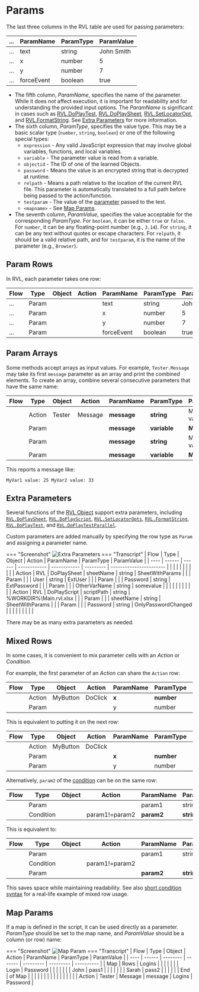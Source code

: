 # Params

The last three columns in the RVL table are used for passing parameters:

| ... | ParamName  | ParamType | ParamValue |
| --- | ---------- | --------- | ---------- |
| ... | text       | string    | John Smith |
| ... | x          | number    | 5          |
| ... | y          | number    | 7          |
| ... | forceEvent | boolean   | true       |

*   The fifth column, *ParamName*, specifies the name of the parameter. While it does not affect execution, it is important for readability and for understanding the provided input options. The *ParamName* is significant in cases such as [RVL.DoPlayTest](../Libraries/RVL.md#doplaytest), [RVL.DoPlaySheet](../Libraries/RVL.md#doplaysheet), [RVL.SetLocatorOpt](../Libraries/RVL.md#setlocatoropts), and [RVL.FormatString](../Libraries/RVL.md#formatstring). See [Extra Parameters](#extra-parameters) for more information.
*   The sixth column, *ParamType*, specifies the value type. This may be a basic scalar type (`number`, `string`, `boolean`) or one of the following special types:
    *   `expression` - Any valid JavaScript expression that may involve global variables, functions, and local variables.
    *   `variable` - The parameter value is read from a variable.
    *   `objectid` - The ID of one of the learned Objects.
    *   `password` - Means the value is an encrypted string that is decrypted at runtime.
    *   `relpath` - Means a path relative to the location of the current RVL file. This parameter is automatically translated to a full path before being passed to the action/function.
    *   `testparam` - The value of the [parameter](../Guide/Frameworks/parameters.md) passed to the test.
    *   `<mapname>` - See [Map Params](#map-params).
*   The seventh column, *ParamValue*, specifies the value acceptable for the corresponding *ParamType*. For `boolean`, it can be either `true` or `false`. For `number`, it can be any floating-point number (e.g., `3.14`). For `string`, it can be any text without quotes or escape characters. For `relpath`, it should be a valid relative path, and for `testparam`, it is the name of the parameter (e.g., `Browser`).

## Param Rows

In RVL, each parameter takes one row:

| Flow | Type  | Object | Action | ParamName  | ParamType | ParamValue |
| ---- | ----- | ------ | ------ | ---------- | --------- | ---------- |
| ...  | Param |        |        | text       | string    | John Smith |
| ...  | Param |        |        | x          | number    | 5          |
| ...  | Param |        |        | y          | number    | 7          |
| ...  | Param |        |        | forceEvent | boolean   | true       |

## Param Arrays

Some methods accept arrays as input values. For example, `Tester.Message` may take its first `message` parameter as an array and print the combined elements. To create an array, combine several consecutive parameters that have the same name:

| Flow | Type   | Object | Action  | ParamName   | ParamType    | ParamValue    |
| ---- | ------ | ------ | ------- | ----------- | ------------ | ------------- |
|      | Action | Tester | Message | **message** | **string**   | MyVar1 value: |
|      | Param  |        |         | **message** | **variable** | **MyVar1**    |
|      | Param  |        |         | **message** | **string**   | MyVar2 value: |
|      | Param  |        |         | **message** | **variable** | **MyVar2**    |

This reports a message like:

    MyVar1 value: 25 MyVar2 value: 33

## Extra Parameters

Several functions of the [RVL Object](../Libraries/RVL.md) support extra parameters, including [`RVL.DoPlaySheet`](RVL_DoPlay.md), [`RVL.DoPlayScript`](RVL_DoPlay.md), [`RVL.SetLocatorOpts`](../Libraries/RVL.md#setlocatoropts), [`RVL.FormatString`](../Libraries/RVL.md#formatstring), [`RVL.DoPlayTest`](../Libraries/RVL.md#doplaytest), and [`RVL.DoPlayTestParallel`](../Libraries/RVL.md#doplaytestparallel).

Custom parameters are added manually by specifying the row type as `Param` and assigning a parameter name.

=== "Screenshot"
    ![Extra Parameters](./img/Params_ExtraParams.png)
=== "Transcript"
    | Flow | Type   | Object | Action       | ParamName    | ParamType | ParamValue              |
    | ---- | ------ | ------ | ------------ | ------------ | --------- | ----------------------- |
    |      |        |        |              |              |           |                         |
    |      | Action | RVL    | DoPlaySheet  | sheetName    | string    | SheetWithParams         |
    |      | Param  |        |              | User         | string    | ExtUser                 |
    |      | Param  |        |              | Password     | string    | ExtPassword             |
    |      | Param  |        |              | OtherVarName | string    | somevalue               |
    |      |        |        |              |              |           |                         |
    |      | Action | RVL    | DoPlayScript | scriptPath   | string    | %WORKDIR%\Main.rvl.xlsx |
    |      | Param  |        |              | sheetName    | string    | SheetWithParams         |
    |      | Param  |        |              | Password     | string    | OnlyPasswordChanged     |
    |      |        |        |              |              |           |                         |

There may be as many extra parameters as needed.

## Mixed Rows

In some cases, it is convenient to mix parameter cells with an *Action* or *Condition*.

For example, the first parameter of an *Action* can share the `Action` row:

| Flow | Type   | Object   | Action  | ParamName | ParamType  | ParamValue |
| ---- | ------ | -------- | ------- | --------- | ---------- | ---------- |
|      | Action | MyButton | DoClick | **x**     | **number** | **5**      |
|      | Param  |          |         | y         | number     | 7          |

This is equivalent to putting it on the next row:

| Flow | Type   | Object   | Action  | ParamName | ParamType  | ParamValue |
| ---- | ------ | -------- | ------- | --------- | ---------- | ---------- |
|      | Action | MyButton | DoClick |           |            |            |
|      | Param  |          |         | **x**     | **number** | **5**      |
|      | Param  |          |         | y         | number     | 7          |

Alternatively, `param2` of the [condition](Conditions.md) can be on the same row:

| Flow | Type      | Object | Action         | ParamName  | ParamType  | ParamValue |
| ---- | --------- | ------ | -------------- | ---------- | ---------- | ---------- |
|      | Param     |        |                | param1     | string     | Text1      |
|      | Condition |        | param1!=param2 | **param2** | **string** | **Text2**  |

This is equivalent to:

| Flow | Type      | Object | Action         | ParamName  | ParamType  | ParamValue |
| ---- | --------- | ------ | -------------- | ---------- | ---------- | ---------- |
|      | Param     |        |                | param1     | string     | Text1      |
|      | Condition |        | param1!=param2 |            |            |            |
|      | Param     |        |                | **param2** | **string** | **Text2**  |

This saves space while maintaining readability. See also [short condition syntax](Conditions.md#short-condition-syntax) for a real-life example of mixed row usage.

## Map Params

If a map is defined in the script, it can be used directly as a parameter. *ParamType* should be set to the map name, and *ParamValue* should be a column (or row) name:

=== "Screenshot"
    ![Map Param](./img/Params_MapValue.png)
=== "Transcript"
    | Flow | Type   | Object   | Action  | ParamName | ParamType | ParamValue |
    | ---- | ------ | -------- | ------- | --------- | --------- | ---------- |
    | Map  | Rows   | Logins   |         |           |           |            |
    |      | Login  | Password |         |           |           |            |
    |      | John   | pass1    |         |           |           |            |
    |      | Sarah  | pass2    |         |           |           |            |
    | End  | of Map |          |         |           |           |            |
    |      |        |          |         |           |           |            |
    |      | Action | Tester   | Message | message   | Logins    | Password   |